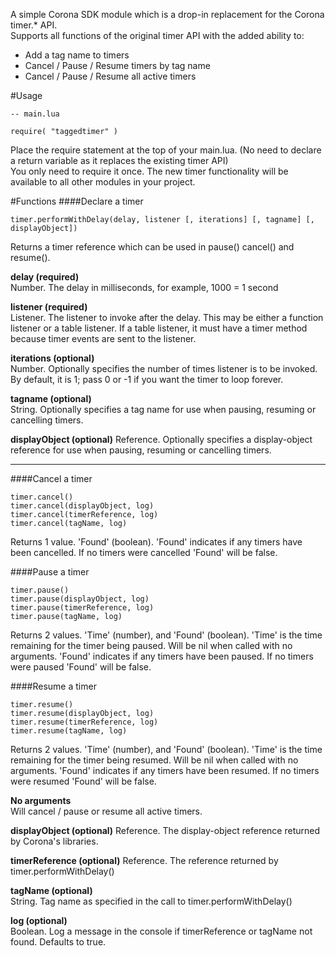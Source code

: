 A simple Corona SDK module which is a drop-in replacement for the Corona timer.* API.  
Supports all functions of the original timer API with the added ability to:

- Add a tag name to timers  
- Cancel / Pause / Resume timers by tag name
- Cancel / Pause / Resume all active timers


#Usage
```
-- main.lua

require( "taggedtimer" )
```

Place the require statement at the top of your main.lua. (No need to declare  a return variable as it replaces the existing timer API)  
You only need to require it once. The new timer functionality will be available to all other modules in your project.


#Functions
####Declare a timer  
```
timer.performWithDelay(delay, listener [, iterations] [, tagname] [, displayObject])
```
Returns a timer reference which can be used in pause() cancel() and resume().

**delay (required)**  
Number. The delay in milliseconds, for example, 1000 = 1 second

**listener (required)**  
Listener. The listener to invoke after the delay. This may be either a function listener or a table listener. If a table listener, it must have a timer method because timer events are sent to the listener.

**iterations (optional)**  
Number. Optionally specifies the number of times listener is to be invoked. By default, it is 1; pass 0 or -1 if you want the timer to loop forever.

**tagname (optional)**  
String. Optionally specifies a tag name for use when pausing, resuming or cancelling timers.

**displayObject (optional)**
Reference. Optionally specifies a display-object reference for use when pausing, resuming or cancelling timers.

----
####Cancel a timer  
```
timer.cancel()  
timer.cancel(displayObject, log)
timer.cancel(timerReference, log)
timer.cancel(tagName, log)
```
Returns 1 value. 'Found' (boolean). 'Found' indicates if any timers have been cancelled. If no timers were cancelled 'Found' will be false.

####Pause a timer  
```
timer.pause()  
timer.pause(displayObject, log)
timer.pause(timerReference, log)
timer.pause(tagName, log)  
```

Returns 2 values. 'Time' (number), and 'Found' (boolean). 'Time' is the time remaining for the timer being paused. Will be nil when called with no arguments. 'Found' indicates if any timers have been paused. If no timers were paused 'Found' will be false.

####Resume a timer  
```
timer.resume()  
timer.resume(displayObject, log)
timer.resume(timerReference, log)
timer.resume(tagName, log)  
```

Returns 2 values. 'Time' (number), and 'Found' (boolean). 'Time' is the time remaining for the timer being resumed. Will be nil when called with no arguments. 'Found' indicates if any timers have been resumed. If no timers were resumed 'Found' will be false.

**No arguments**  
Will cancel / pause or resume all active timers.

**displayObject (optional)**
Reference. The display-object reference returned by Corona's libraries.

**timerReference (optional)**
Reference. The reference returned by timer.performWithDelay()

**tagName (optional)**  
String. Tag name as specified in the call to timer.performWithDelay()

**log (optional)**  
Boolean. Log a message in the console if timerReference or tagName not found. Defaults to true.
